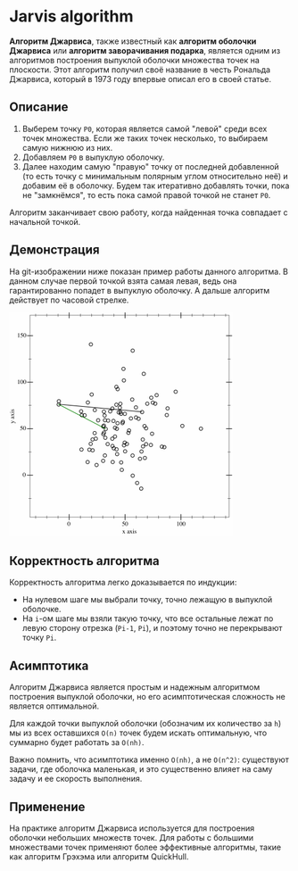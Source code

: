 # **Jarvis algorithm**
**Алгоритм Джарвиса**, также известный как **алгоритм оболочки Джарвиса** или **алгоритм заворачивания подарка**, является одним из алгоритмов построения выпуклой оболочки множества точек на плоскости. Этот алгоритм получил своё название в честь Рональда Джарвиса, который в 1973 году впервые описал его в своей статье.

## **Описание**
1. Выберем точку `P0`, которая является самой "левой" среди всех точек множества. Если же таких точек несколько, то выбираем самую нижнюю из них.
2. Добавляем `P0` в выпуклую оболочку.
3. Далее находим самую "правую" точку от последней добавленной (то есть точку с минимальным полярным углом относительно неё) и добавим её в оболочку. Будем так итеративно добавлять точки, пока не "замкнёмся", то есть пока самой правой точкой не станет `P0`.

Алгоритм заканчивает свою работу, когда найденная точка совпадает с начальной точкой.

## **Демонстрация**
На git-изображении ниже показан пример работы данного алгоритма. В данном случае первой точкой взята самая левая, ведь она гарантированно попадет в выпуклую оболочку. А дальше алгоритм действует по часовой стрелке.

![](images/demonstration.gif)

## **Корректность алгоритма**
Корректность алгоритма легко доказывается по индукции:
* На нулевом шаге мы выбрали точку, точно лежащую в выпуклой оболочке.
* На `i`-ом шаге мы взяли такую точку, что все остальные лежат по левую сторону отрезка (`Pi-1`, `Pi`), и поэтому точно не перекрывают точку `Pi`.

## **Асимптотика**
Алгоритм Джарвиса является простым и надежным алгоритмом построения выпуклой оболочки, но его асимптотическая сложность не является оптимальной.

Для каждой точки выпуклой оболочки (обозначим их количество за `h`) мы из всех оставшихся `O(n)` точек будем искать оптимальную, что суммарно будет работать за `O(nh)`.

Важно помнить, что асимптотика именно `O(nh)`, а не `O(n^2)`: существуют задачи, где оболочка маленькая, и это существенно влияет на саму задачу и ее скорость выполнения.

## **Применение**
На практике алгоритм Джарвиса используется для построения оболочки небольших множеств точек. Для работы с большими множествами точек применяют более эффективные алгоритмы, такие как алгоритм Грэхэма или алгоритм QuickHull.